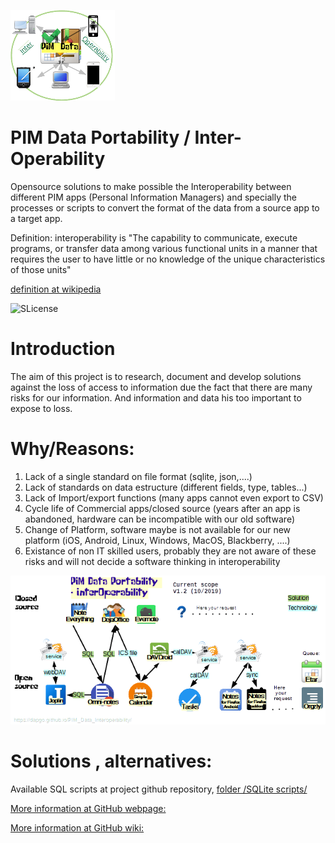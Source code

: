  ![icon](docs/resources/Interoperability_proj_logo.png)

PIM Data Portability / Inter-Operability
==========
Opensource solutions to make possible the Interoperability between different PIM apps (Personal Information Managers) and specially the processes or scripts to convert the format of the data from a source app to a target app.

Definition: interoperability is "The capability to communicate, execute programs, or transfer data among various functional units in a manner that requires the user to have little or no knowledge of the unique characteristics of those units"

[definition at wikipedia](https://en.wikipedia.org/wiki/Interoperability#Software)

![SLicense](https://img.shields.io/badge/License-GPLv3-red.svg)

# Introduction

The aim of this project is to research, document and develop solutions against the loss of access to information due the fact that 
there are many risks for our information. And information and data his too important to expose to loss.


# Why/Reasons:
1. Lack of a single standard on file format (sqlite, json,....)
2. Lack of standards on data estructure (different fields, type, tables...)
3. Lack of Import/export functions (many apps cannot even export to CSV)
4. Cycle life of Commercial apps/closed source (years after an app is abandoned, hardware can be incompatible with our old software)
5. Change of Platform, software maybe is not available for our new platform (iOS, Android, Linux, Windows, MacOS, Blackberry, ....)
6. Existance of non IT skilled users, probably they are not aware of these risks and will not decide a software thinking in interoperability

 ![icon](docs/resources/Interoperability_apps_diagram.png)
 
 # Solutions , alternatives:
 
 Available SQL scripts at project github repository, [folder /SQLite scripts/](https://github.com/dapgo/PIM_Data_Interoperability/tree/master/SQLite%20scripts)
 
 [More information at GitHub webpage:](https://dapgo.github.io/PIM_Data_Interoperability/)
 
 [More information at GitHub wiki:](https://github.com/dapgo/PIM_Data_Interoperability/wiki)
